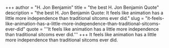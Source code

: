 +++
author = "H. Jon Benjamin"
title = "the best H. Jon Benjamin Quote"
description = "the best H. Jon Benjamin Quote: It feels like animation has a little more independence than traditional sitcoms ever did."
slug = "it-feels-like-animation-has-a-little-more-independence-than-traditional-sitcoms-ever-did"
quote = '''It feels like animation has a little more independence than traditional sitcoms ever did.'''
+++
It feels like animation has a little more independence than traditional sitcoms ever did.
